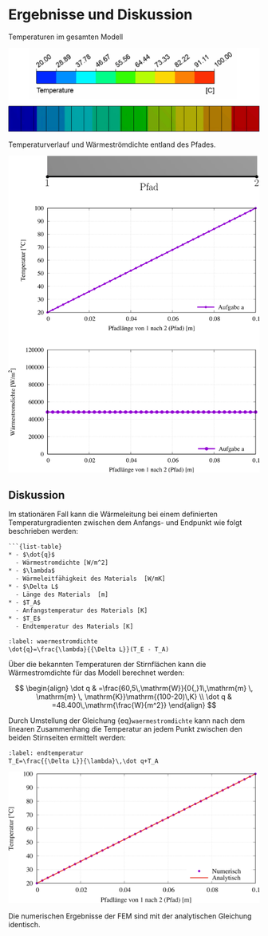 # Ergebnisse und Diskussion

Temperaturen im gesamten Modell

![Abbildungen/Temperatur_Modell.png](Abbildungen/Temperatur_Modell.png)

Temperaturverlauf und Wärmeströmdichte entland des Pfades.

![Abbildungen/Ergebnis_Pfad.png](Abbildungen/Ergebnis_Pfad.png)

## Diskussion

Im stationären Fall kann die Wärmeleitung bei einem definierten Temperaturgradienten zwischen dem Anfangs- und Endpunkt wie folgt beschrieben werden:

````{margin}
```{list-table}
* - $\dot{q}$
  - Wärmestromdichte [W/m^2]
* - $\lambda$
  - Wärmeleitfähigkeit des Materials  [W/mK]
* - $\Delta L$
  - Länge des Materials  [m]
* - $T_A$
  - Anfangstemperatur des Materials [K]
* - $T_E$
  - Endtemperatur des Materials [K]
````

```{math}
:label: waermestromdichte
\dot{q}=\frac{\lambda}{{\Delta L}}(T_E - T_A)
```

Über die bekannten Temperaturen der Stirnflächen kann die Wärmestromdichte für das Modell berechnet werden:

$$
\begin{align}
\dot q & =\frac{60,5\,\mathrm{W}}{0{,}1\,\mathrm{m} \, \mathrm{m} \, \mathrm{K}}\mathrm{(100-20)\,K} \\
\dot q & =48.400\,\mathrm{\frac{W}{m^2}}
\end{align}
$$

Durch Umstellung der Gleichung {eq}`waermestromdichte` kann nach dem linearen Zusammenhang die Temperatur an jedem Punkt zwischen den beiden Stirnseiten ermittelt werden:

```{math}
:label: endtemperatur
T_E=\frac{{\Delta L}}{\lambda}\,\dot q+T_A
```

![Abbildungen/Analytisch.png](Abbildungen/Analytisch.png)

Die numerischen Ergebnisse der FEM sind mit der analytischen Gleichung identisch.
